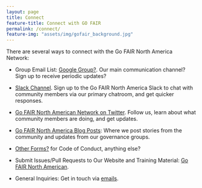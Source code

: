 ```yaml
---
layout: page
title: Connect
feature-title: Connect with GO FAIR
permalink: /connect/
feature-img: "assets/img/gofair_background.jpg"
---
```


There are several ways to connect with the Go FAIR North America Network:

* Group Email List: [Google Group?](). Our main communication channel? Sign up to receive periodic updates?

* [Slack Channel](). Sign up to the Go FAIR North America Slack to chat with community members via our primary chatroom, and get quicker responses.

* [Go FAIR North American Network on Twitter](). Follow us, learn about what community members are doing, and get updates.

* [Go FAIR North America Blog Posts](): Where we post stories from the community and updates from our governance groups.

* [Other Forms?]() for Code of Conduct, anything else?

* Submit Issues/Pull Requests to Our Website and Training Material: [Go FAIR North American](https://github.com/libcce/gofairna).

* General Inquiries: Get in touch via [emails](mailto:emails).
